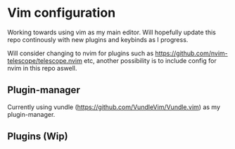 # Vim configuration

Working towards using vim as my main editor. Will hopefully update this repo continously with new plugins and keybinds as I progress.

Will consider changing to nvim for plugins such as https://github.com/nvim-telescope/telescope.nvim etc, another possibility is to include config for nvim in this repo aswell.


## Plugin-manager
Currently using vundle (https://github.com/VundleVim/Vundle.vim) as my plugin-manager.

## Plugins (Wip)  



